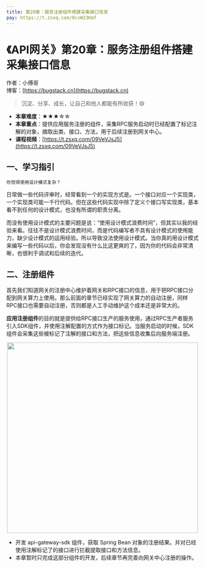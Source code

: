 ```yaml
---
title: 第20章：服务注册组件搭建采集接口信息
pay: https://t.zsxq.com/0cvW23Kmf
---
```


# 《API网关》第20章：服务注册组件搭建采集接口信息

作者：小傅哥
<br/>博客：[https://bugstack.cn](https://bugstack.cn)

>沉淀、分享、成长，让自己和他人都能有所收获！😄

- **本章难度**：★★★☆☆
- **本章重点**：提供应用服务注册的组件，采集RPC服务启动时已经配置了标记注解的对象，摘取出类、接口、方法，用于后续注册到网关中心。
- **课程视频**：[https://t.zsxq.com/09VeVJsJ5](https://t.zsxq.com/09VeVJsJ5)

## 一、学习指引

`你觉得使用设计模式复杂？`

日常做一些代码评审时，经常看到一个的实现方式是。一个接口对应一个实现类，一个实现类可能一千行代码。但在这些代码实现中除了定义个接口写实现类，基本看不到任何的设计模式，也没有所谓的职责分离。

而没有使用设计模式的主要问题是说：“使用设计模式浪费时间”，但其实以我的经验来看。往往不是设计模式浪费时间，而是代码编写者不具有设计模式的使用能力，缺少设计模式的运用经验。所以导致没法使用设计模式。当你真的用设计模式来编写一些代码以后，你会发现没有什么比这更爽的了，因为你的代码会非常清晰，也很利于调试和后续的迭代。

## 二、注册组件

首先我们知道网关的注册中心维护着网关和RPC接口的信息，用于把RPC接口分配到网关算力上使用。那么前面的章节已经实现了网关算力的自动注册，同样RPC接口也需要自动注册，否则都是人工手动维护这个成本还是非常大的。

**应用注册组件**的目的就是提供给RPC接口生产的服务使用，通过RPC生产者服务引入SDK组件，并使用注解配置的方式作为接口标记。当服务启动的时候，SDK组件会采集这些被标记了注解的接口和方法，把这些信息收集后向服务端注册。

<div align="center">
    <img src="https://bugstack.cn/images/article/assembly/api-gateway/api-gateway-20-01.png?raw=true" width="500px">
</div>

- 开发 api-gateway-sdk 组件，获取 Spring Bean 对象的注册结果。并对已经使用注解标记了的接口进行拦截提取接口和方法信息。
- 本章暂时只完成这部分组件的开发，后续章节再完善向网关中心注册的操作。